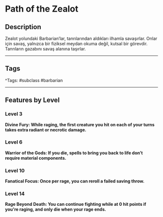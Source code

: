 # Path of the Zealot

## Description

Zealot yolundaki Barbarian’lar, tanrılarından aldıkları ilhamla savaşırlar. Onlar için savaş, yalnızca bir fiziksel meydan okuma değil, kutsal bir görevdir. Tanrıların gazabını savaş alanına taşırlar.

---

## Tags

^Tags: #subclass #barbarian

---

## Features by Level

### Level 3
**Divine Fury: While raging, the first creature you hit on each of your turns takes extra radiant or necrotic damage.**



### Level 6
**Warrior of the Gods: If you die, spells to bring you back to life don’t require material components.**



### Level 10
**Fanatical Focus: Once per rage, you can reroll a failed saving throw.**



### Level 14
**Rage Beyond Death: You can continue fighting while at 0 hit points if you're raging, and only die when your rage ends.**


